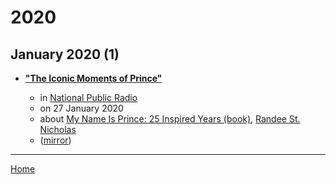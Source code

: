 # 2020

## January 2020 (1)

 - [**"The Iconic Moments of Prince"**](https://www.npr.org/2020/01/27/800304552/the-iconic-moments-of-prince)

    - in [National Public Radio](https://www.npr.org/)
    - on 27 January 2020
    - about [My Name Is Prince: 25 Inspired Years (book)](../../topics/book/my-name-is-prince-25-inspired-years/index.md), [Randee St. Nicholas](../../topics/randee-st-nicholas/index.md)
    - ([mirror](https://web.archive.org/web/*/https://www.npr.org/2020/01/27/800304552/the-iconic-moments-of-prince))

----

[Home](../index.md)
